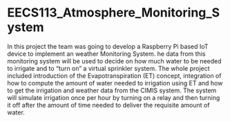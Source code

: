# EECS113_Atmosphere_Monitoring_System

In this project the team was going to develop a Raspberry Pi based IoT device to implement an weather Monitoring System.
he data from this monitoring system will be used to decide on how much water to be needed to irrigate and to “turn on” a virtual sprinkler system. 
The whole project included introduction of the Evapotranspiration (ET) concept, integration of how to compute the amount of water needed to irrigation using ET 
and how to get the irrigation and weather data from the CIMIS system. 
The system will simulate irrigation once per hour by turning on a relay and then turning it off after the amount of time needed to deliver the requisite amount of water.
